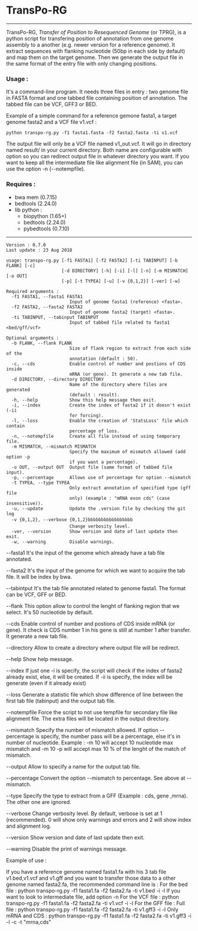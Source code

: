# TransPo-RG

----------
TransPo-RG, *Transfer of Position to Resequenced Genome* (or TPRG), is a python
script for transfering position of annotation from one genome assembly to a another
(e.g. newer version for a reference genome). It extract sequences with flanking
nucleotide (50bp in each side by default) and map them on the target genome.
Then we generate the output file in the same format of the entry file with only
changing positions. 

### Usage :

It's a command-line program. It needs three files in entry : two genome file in
FASTA format and one tabbed file containing position of annotation. The tabbed
file can be VCF, GFF3 or BED. 

Example of a simple command for a reference gemone fasta1, a target genome fasta2 and a
VCF file v1.vcf :

```
python transpo-rg.py -f1 fasta1.fasta -f2 fasta2.fasta -ti v1.vcf
```

The output file will only be a VCF file named v1\_out.vcf. It will go in directory
named result/ in your current directory. 
Both name are configurable with option so you can redirect output file in whatever
directory you want.
If you want to keep all the intermediate file like alignment file (in SAM), you can
use the option -n (--notempfile).


### Requires :  

* bwa mem (0.7.15)
* bedtools (2.24.0)
* lib python :
    * biopython (1.65+) 
    * bedtools (2.24.0)
    * pybedtools (0.7.10)

----------
```
Version : 0.7.0
Last update : 23 Aug 2018

usage: transpo-rg.py [-f1 FASTA1] [-f2 FASTA2] [-ti TABINPUT] [-b FLANK] [-c]
                     [-d DIRECTORY] [-h] [-i] [-l] [-n] [-m MISMATCH] [-o OUT]
                     [-p] [-t TYPEA] [-u] [-v {0,1,2}] [-ver] [-w]

Required arguments :
  -f1 FASTA1, --fasta1 FASTA1
                        Input of genome fasta1 (reference) <fasta>.
  -f2 FASTA2, --fasta2 FASTA2
                        Input of genome fasta2 (target) <fasta>.
  -ti TABINPUT, --tabinput TABINPUT
                        Input of tabbed file related to fasta1 <bed/gff/vcf>

Optional arguments :
  -b FLANK, --flank FLANK
                        Size of flank region to extract from each side of the
                        annotation (default : 50).
  -c, --cds             Enable control of number and postions of CDS inside
                        mRNA (or gene). It generate a new tab file.
  -d DIRECTORY, --directory DIRECTORY
                        Name of the directory where files are generated
                        (default : result).
  -h, --help            Show this help message then exit.
  -i, --index           Create the index of fasta2 if it doesn't exist (-ii
                        for forcing).
  -l, --loss            Enable the creation of 'StatsLoss' file which contain
                        percentage of loss.
  -n, --notempfile      Create all file instead of using temporary file.
  -m MISMATCH, --mismatch MISMATCH
                        Specify the maximum of mismatch allowed (add option -p
                        if you want a percentage).
  -o OUT, --output OUT  Output file (same format of tabbed file input).
  -p, --percentage      Allows use of percentage for option --mismatch
  -t TYPEA, --type TYPEA
                        Only extract annotation of specified type (gff file
                        only) (example : "mRNA exon cds" (case insensitive)).
  -u, --update          Update the .version file by checking the git log
  -v {0,1,2}, --verbose {0,1,2}bbbbbbbbbbbbbbbbb
                        Change verbosity level.
  -ver, --version       Show version and date of last update then exit.
  -w, --warning         Disable warnings.
```

--fasta1
    It's the input of the genome which already have a tab file annotated.

--fasta2 
    It's the input of the genome for which we want to acquire the tab file. It will be
    index by bwa.

--tabintput
    It's the tab file annotated related to genome fasta1. The format can be VCF, GFF or
    BED.

--flank
    This option allow to control the lenght of flanking region that we select. It's 50
    nucleotide by default.

--cds 
    Enable control of number and postions of CDS inside mRNA (or gene). It check is CDS
    number 1 in his gene is still at number 1 after transfer.
    It generate a new tab file.
    
--directory
    Allow to create a directory where output file will be redirect.

--help
    Show help message.

--index
    If just one -i is specify, the script will check if the index of fasta2 already exist,
    else, it will be created. If -ii is specify, the index will be generate (even if it
    already exist)
 
--loss
    Generate a statistic file which show difference of line between the first tab file
    (tabinput) and the output tab file.

--notempfile
    Force the script to not use tempfile for secondary file like alignment file. The extra
    files will be located in the output directory.

--mismatch
    Specify the number of mismatch allowed. If option --percentage is specify, the number
    pass will be a percentage, else it's in number of nucleotide. Example : -m 10 will
    accept 10 nucleotide max mismatch and -m 10 -p will accept max 10 % of the lenght of
    the match of mismatch.

--output 
    Allow to specify a name for the output tab file.

--percentage
    Convert the option --mismatch to percentage. See above at --mismatch.

--type
    Specify the type to extract from a GFF (Example : cds, gene ,mrna). The other one are
    ignored.

--verbose
    Change verbosity level. By default, verbose is set at 1 (recommended). 0 will show
    only warnings and errors and 2 will show index and alignment log.

--version
    Show version and date of last update then exit.

--warning
    Disable the print of warnings message.

Example of use :

If you have a reference genome named fasta1.fa with his 3 tab file v1.bed,v1.vcf and v1.gff
and you want to transfer those data to a other genome named fasta2.fa, the recommended
command line is :
    For the bed file :
        python transpo-rg.py -f1 fasta1.fa -f2 fasta2.fa -ti v1.bed -i -l
        If you want to look to intermediate file, add option -n
    For the VCF file :
        python transpo-rg.py -f1 fasta1.fa -f2 fasta2.fa -ti v1.vcf -i -l
    For the GFF file :
        Full file :
            python transpo-rg.py -f1 fasta1.fa -f2 fasta2.fa -ti v1.gff3 -i -l
        Only mRNA and CDS :
            python transpo-rg.py -f1 fasta1.fa -f2 fasta2.fa -ti v1.gff3 -i -l -c -t
            "mrna,cds" 
